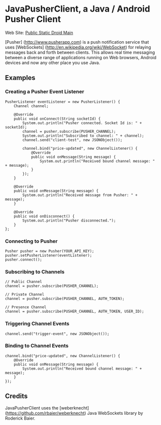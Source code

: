 # JavaPusherClient, a Java / Android Pusher Client

Web Site: [Public Static Droid Main](http://publicstaticdroidmain.com/)

[Pusher] (http://www.pusherapp.com) is a push notification service that uses [WebSockets] (http://en.wikipedia.org/wiki/WebSocket) for relaying messages back and forth between clients.  This allows real time messaging between a diverse range of applications running on Web browsers, Android devices and now any other place you use Java.

## Examples
### Creating a Pusher Event Listener
	PusherListener eventListener = new PusherListener() {  
		Channel channel;
		
		@Override
		public void onConnect(String socketId) {
			System.out.println("Pusher connected. Socket Id is: " + socketId);
			channel = pusher.subscribe(PUSHER_CHANNEL);
			System.out.println("Subscribed to channel: " + channel);
			channel.send("client-test", new JSONObject());
			
			channel.bind("price-updated", new ChannelListener() {
				@Override
				public void onMessage(String message) {
					System.out.println("Received bound channel message: " + message);
				}
			});
		}
	
		@Override
		public void onMessage(String message) {
			System.out.println("Received message from Pusher: " + message);
		}
	
		@Override
		public void onDisconnect() {
			System.out.println("Pusher disconnected.");
		}
	};
### Connecting to Pusher
	Pusher pusher = new Pusher(YOUR_API_KEY);   
	pusher.setPusherListener(eventListener);
	pusher.connect();  
### Subscribing to Channels
	// Public Channel
	channel = pusher.subscribe(PUSHER_CHANNEL);  
	
	// Private Channel
	channel = pusher.subscribe(PUSHER_CHANNEL, AUTH_TOKEN);  
	
	// Presence Channel
	channel = pusher.subscribe(PUSHER_CHANNEL, AUTH_TOKEN, USER_ID);  	
### Triggering Channel Events
	channel.send("trigger-event", new JSONObject()); 
### Binding to Channel Events
	channel.bind("price-updated", new ChannelListener() {  
		@Override  
		public void onMessage(String message) {  
			System.out.println("Received bound channel message: " + message);  
		}  
	});  
## Credits
JavaPusherClient uses the [weberknecht] (https://github.com/rbaier/weberknecht) Java WebSockets library by Roderick Baier.